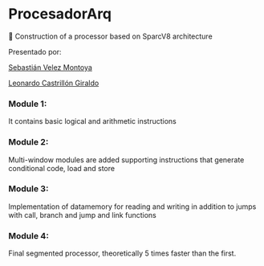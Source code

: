 # ProcesadorArq

🚀 Construction of a processor based on SparcV8 architecture

Presentado por:

[Sebastián Velez Montoya](https://github.com/SebasttianVelez)

[Leonardo Castrillón Giraldo](https://github.com/deltaintegrate)

### Module 1:
It contains basic logical and arithmetic instructions

### Module 2:
Multi-window modules are added supporting instructions that generate conditional code, load and store

### Module 3:
Implementation of datamemory for reading and writing in addition to jumps with call, branch and jump and link functions

### Module 4:
Final segmented processor, theoretically 5 times faster than the first.
